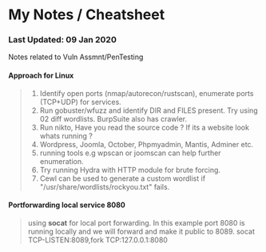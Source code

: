 # My Notes / Cheatsheet
### Last Updated: 09 Jan 2020
Notes related to Vuln Assmnt/PenTesting 

#### Approach for Linux
> 1. Identify open ports (nmap/autorecon/rustscan), enumerate ports (TCP+UDP) for services.
> 1. Run gobuster/wfuzz and identify DIR and FILES present. Try using 02 diff wordlists. BurpSuite also has crawler. 
> 1. Run nikto, Have you read the source code ? If its a website look whats running ? 
> 1. Wordpress, Joomla, October, Phpmyadmin, Mantis, Adminer etc.
 > 1. running tools e.g wpscan or joomscan can help further enumeration.
 > 1. Try running Hydra with HTTP module for brute forcing.
 > 1. Cewl can be used to generate a custom wordlist if "/usr/share/wordlists/rockyou.txt" fails. 
 

#### Portforwarding local service 8080
> using **socat** for local port forwarding. In this example port 8080 is running locally and we will forward and make it public to 8089.
> socat TCP-LISTEN:8089,fork TCP:127.0.0.1:8080
